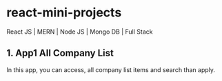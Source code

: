 # react-mini-projects
React JS | MERN | Node JS | Mongo DB | Full Stack

## 1. App1 All Company List
In this app, you can access, all company list items and search than apply.
